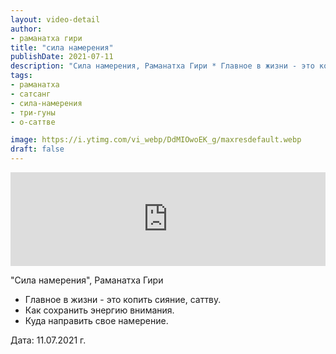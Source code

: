 ```yaml
---
layout: video-detail
author:
- раманатха гири
title: "сила намерения"
publishDate: 2021-07-11
description: "Сила намерения, Раманатха Гири * Главное в жизни - это копить сияние, саттву. * Как сохранить энергию внимания. * Куда направить свое намерение.   Дата  11.07.2021 г."
tags: 
- раманатха
- сатсанг
- сила-намерения
- три-гуны
- о-саттве

image: https://i.ytimg.com/vi_webp/DdMIOwoEK_g/maxresdefault.webp
draft: false
---
```


<iframe width="100%" src="https://www.youtube.com/embed/DdMIOwoEK_g" frameborder="0" allowfullscreen=""></iframe> 

 "Сила намерения", Раманатха Гири

* Главное в жизни - это копить сияние, саттву.
* Как сохранить энергию внимания.
* Куда направить свое намерение.

  
 Дата: 11.07.2021 г.

  

 